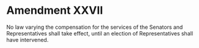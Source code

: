 # Amendment XXVII


No law varying the compensation for the services of the Senators and Representatives shall take effect, until an election of Representatives shall have intervened.
